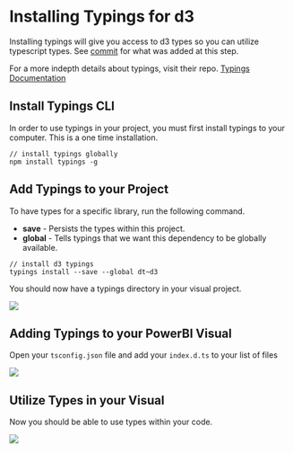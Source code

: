 # Installing Typings for d3
Installing typings will give you access to d3 types so you can utilize typescript types.
See [commit](https://github.com/Microsoft/PowerBI-visuals-sampleBarChart/commit/2bb0f64718864a27e7d4b9c5b1d35d267bba6202) for what was added at this step.

For a more indepth details about typings, visit their repo. [Typings Documentation](https://github.com/typings/typings)

## Install Typings CLI
In order to use typings in your project, you must first install typings to your computer. This is a one time installation.
```
// install typings globally
npm install typings -g
```
## Add Typings to your Project
To have types for a specific library, run the following command.

* **save** - Persists the types within this project.
* **global** - Tells typings that we want this dependency to be globally available.

```
// install d3 typings 
typings install --save --global dt~d3
```

You should now have a typings directory in your visual project.

![](images/InstallTypings.png)

## Adding Typings to your PowerBI Visual
Open your `tsconfig.json` file and add your `index.d.ts` to your list of files

![](images/AddTypings.png)

## Utilize Types in your Visual
Now you should be able to use types within your code.

![](images/UsingTypings.png)
